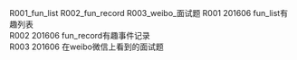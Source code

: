 R001_fun_list  R002_fun_record  R003_weibo_面试题
R001    201606  fun_list有趣列表<br/>
R002    201606  fun_record有趣事件记录<br/>
R003    201606  在weibo微信上看到的面试题<br/>
